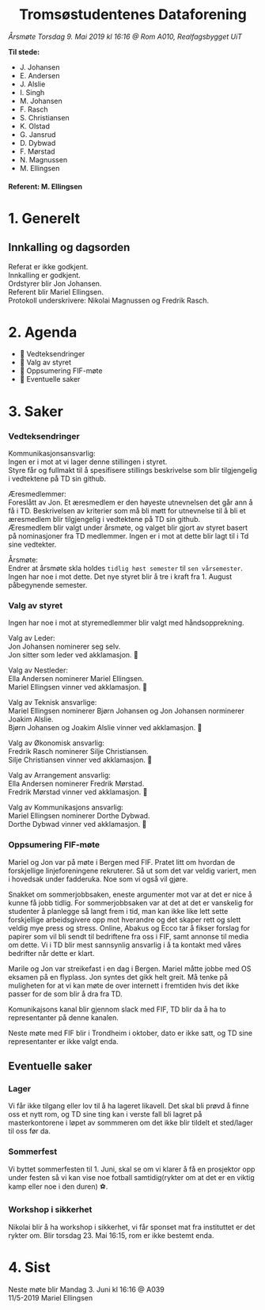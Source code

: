 <h1> <center> Tromsøstudentenes Dataforening </center> </h1>

*Årsmøte Torsdag 9. Mai 2019 kl 16:16 @ Rom A010, Realfagsbygget UiT*

**Til stede:**
* J. Johansen
* E. Andersen
* J. Alslie
* I. Singh
* M. Johansen
* F. Rasch
* S. Christiansen
* K. Olstad
* G. Jansrud
* D. Dybwad
* F. Mørstad
* N. Magnussen
* M. Ellingsen


#### Referent:  M. Ellingsen

# 1. Generelt
## Innkalling og dagsorden
Referat er ikke godkjent. <br/>
Innkalling er godkjent. <br/>
Ordstyrer blir Jon Johansen. <br/>
Referent blir Mariel Ellingsen. <br/>
Protokoll underskrivere: Nikolai Magnussen og Fredrik Rasch.  


# 2. Agenda
* :purple_heart: Vedteksendringer
* :purple_heart: Valg av styret
* :purple_heart: Oppsumering FIF-møte 
* :purple_heart: Eventuelle saker


# 3. Saker

### Vedteksendringer
Kommunikasjonsansvarlig:<br/> 
    Ingen er i mot at vi lager denne stillingen i styret. <br/>
    Styre får og fullmakt til å spesifisere stillings beskrivelse som blir tilgjengelig i vedtektene på TD sin github. 

Æresmedlemmer: <br/> 
    Foreslått av Jon.
    Et æresmedlem er den høyeste utnevnelsen det går ann å få i TD.
    Beskrivelsen av kriterier som må bli møtt for utnevnelse til å bli et æresmedlem blir tilgjengelig i vedtektene på TD sin github. <br/>
    Æresmedlem blir valgt under årsmøte, og valget blir gjort av styret basert på nominasjoner fra TD medlemmer. Ingen er i mot at dette blir lagt til i Td sine vedtekter.

Årsmøte: <br/>
    Endrer at årsmøte skla holdes ```tidlig høst semester``` til ```sen vårsemester```.
    Ingen har noe i mot dette. Det nye styret blir å tre i kraft fra 1. August påbegynende semester.

### Valg av styret
Ingen har noe i mot at styremedlemmer blir valgt med håndsopprekning. <br/>

Valg av Leder:<br/>
    Jon Johansen nominerer seg selv. <br/>
    Jon sitter som leder ved akklamasjon. :tada: <br/>

Valg av Nestleder:<br/>
    Ella Andersen nominerer Mariel Ellingsen. <br/>
    Mariel Ellingsen vinner ved akklamasjon. :tada: <br/>

Valg av Teknisk ansvarlige:<br/>
    Mariel Ellingsen nominerer Bjørn Johansen og Jon Johansen norminerer Joakim Alslie.<br/>
    Bjørn Johansen og Joakim  Alslie vinner ved akklamasjon. :tada: <br/>

Valg av Økonomisk ansvarlig: <br/>
    Fredrik Rasch nominerer Silje Christiansen. <br/>
    Silje Christiansen vinner ved akklamasjon. :tada: <br/>

Valg av Arrangement ansvarlig: <br/>
    Ella Andersen nominerer Fredrik Mørstad. <br/>
    Fredrik Mørstad vinner ved akklamasjon. :tada: <br/>

Valg av Kommunikasjons ansvarlig: <br/>
    Mariel Ellingsen nominerer Dorthe Dybwad. <br/>
    Dorthe Dybwad vinner ved akklamasjon. :tada: <br/>



### Oppsumering FIF-møte

Mariel og Jon var på møte i Bergen med FIF. Pratet litt om hvordan de forskjellige linjeforeningene rekruterer. Så ut som det var veldig variert, men i hovedsak under fadderuka. Noe som vi også vil gjøre. <br/>

Snakket om sommerjobbsaken, eneste argumenter mot var at det er nice å kunne få jobb tidlig. For sommerjobbsaken var at det at det er vanskelig for studenter å planlegge så langt frem i tid, man kan ikke like lett sette forskjellige arbeidsgivere opp mot hverandre og det skaper rett og slett veldig mye press og stress. Online, Abakus og Ecco tar å fikser forslag for papirer som vil bli sendt til bedriftene fra oss i FIF, samt annonse til media om dette. Vi i TD blir mest sannsynlig ansvarlig i å ta kontakt med våres bedrifter når dette er klart. <br/> 

Marile og Jon var streikefast i en dag i Bergen. Mariel måtte jobbe med OS eksamen på en flyplass. Jon syntes det gikk helt greit. Må tenke på muligheten for at vi kan møte de over internett i fremtiden hvis det ikke passer for de som blir å dra fra TD. <br/>

Komunikajsons kanal blir gjennom slack med FIF, TD blir da å ha to representanter på denne kanalen. <br/>

Neste møte med FIF blir i Trondheim i oktober, dato er ikke satt, og TD sine representanter er ikke valgt enda. 


## Eventuelle saker
### Lager
Vi får ikke tilgang eller lov til å ha lageret likavell. Det skal bli prøvd å finne oss et nytt rom, og TD sine ting kan i verste fall bli lagret på masterkontorene i løpet av sommmeren om det ikke blir tildelt et sted/lager til oss før da.

### Sommerfest
Vi byttet sommerfesten til 1. Juni, skal se om vi klarer å få en prosjektor opp under festen så vi kan vise noe fotball samtidig(rykter om at det er en viktig kamp eller noe i den duren) :soccer:. 

### Workshop i sikkerhet
Nikolai blir å ha workshop i sikkerhet, vi får sponset mat fra instituttet er det rykter om. Blir torsdag 23. Mai 16:15, rom er ikke bestemt enda. 


# 4. Sist
Neste møte blir Mandag 3. Juni kl 16:16 @ A039 <br>
11/5-2019 Mariel Ellingsen
